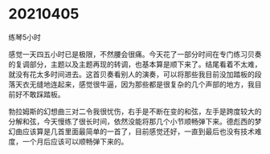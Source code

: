 # 20210405

练琴5小时

感觉一天四五小时已是极限，不然腰会很痛。今天花了一部分时间在专门练习贝奏的复调部分，主题以及主题再现的转调，也基本算是顺下来了。结尾看着不太难，就没有花太多时间进去。这首贝奏看别人的演奏，可以将那些我目前没加踏板的段落天衣无缝地连起来，感觉很牛逼，因为那些都是很复杂的几个声部的地方，我目前好不敢踩踏板。

勃拉姆斯的幻想曲三对二令我很忧伤，右手是不断在变的和弦，左手是跨度较大的分解和弦，今天慢练了很长时间，依然没能将那几个小节顺畅弹下来。德彪西的梦幻曲应该算是几首里面最简单的一首了，目前感觉还好，一直到最后也没有技术难度，一个月后应该可以顺畅弹下来的。
